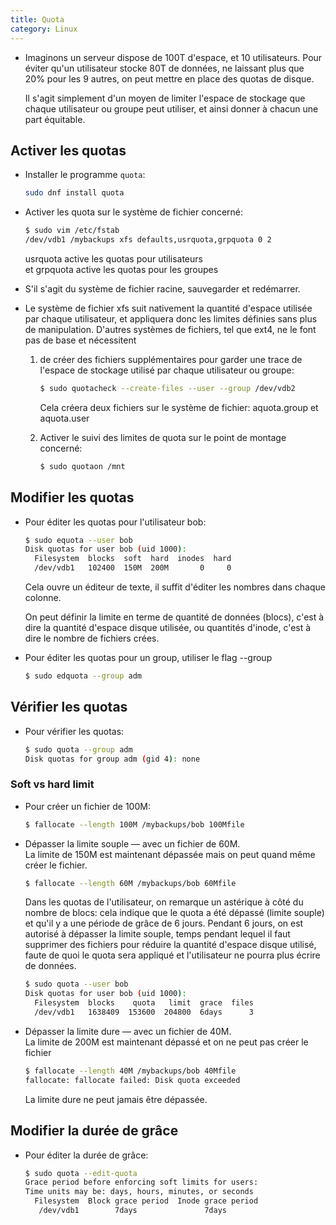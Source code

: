 ```yaml
---
title: Quota
category: Linux
---
```


* Imaginons un serveur dispose de 100T d'espace, et 10 utilisateurs. Pour éviter qu'un utilisateur stocke 80T de données, ne laissant plus que 20% pour les 9 autres, on peut mettre en place des quotas de disque.

  Il s'agit simplement d'un moyen de limiter l'espace de stockage que chaque utilisateur ou groupe peut utiliser, et ainsi donner à chacun une part équitable.

## Activer les quotas

* Installer le programme `quota`:

  ``` bash
  sudo dnf install quota
  ```

* Activer les quota sur le système de fichier concerné:

  ``` bash
  $ sudo vim /etc/fstab
  /dev/vdb1 /mybackups xfs defaults,usrquota,grpquota 0 2
  ```

  usrquota active les quotas pour utilisateurs  
  et grpquota active les quotas pour les groupes

* S'il s'agit du système de fichier racine, sauvegarder et redémarrer.

* Le système de fichier xfs suit nativement la quantité d'espace utilisée par chaque utilisateur, et appliquera donc les limites définies sans plus de manipulation. D'autres systèmes de fichiers, tel que ext4, ne le font pas de base et nécessitent 

  1. de créer des fichiers supplémentaires pour garder une trace de l'espace de stockage utilisé par chaque utilisateur ou groupe:

      ``` bash
      $ sudo quotacheck --create-files --user --group /dev/vdb2
      ```

      Cela créera deux fichiers sur le système de fichier: aquota.group et aquota.user

  2. Activer le suivi des limites de quota sur le point de montage concerné:

      ``` bash
      $ sudo quotaon /mnt
      ```

## Modifier les quotas

* Pour éditer les quotas pour l'utilisateur bob:

  ``` bash
  $ sudo equota --user bob
  Disk quotas for user bob (uid 1000):
    Filesystem  blocks  soft  hard  inodes  hard
    /dev/vdb1   102400  150M  200M       0     0
  ```

  Cela ouvre un éditeur de texte, il suffit d'éditer les nombres dans chaque colonne.

  On peut définir la limite en terme de quantité de données (blocs), c'est à dire la quantité d'espace disque utilisée, ou quantités d'inode, c'est à dire le nombre de fichiers crées.

* Pour éditer les quotas pour un group, utiliser le flag --group

  ``` bash
  $ sudo edquota --group adm
  ```

## Vérifier les quotas

* Pour vérifier les quotas:

  ``` bash
  $ sudo quota --group adm
  Disk quotas for group adm (gid 4): none
  ```

### Soft vs hard limit

* Pour créer un fichier de 100M:

  ```  bash
  $ fallocate --length 100M /mybackups/bob 100Mfile
  ```

* Dépasser la limite souple — avec un fichier de 60M.  
  La limite de 150M est maintenant dépassée mais on peut quand même créer le fichier.

  ```  bash
  $ fallocate --length 60M /mybackups/bob 60Mfile
  ```

  Dans les quotas de l'utilisateur, on remarque un astérique à côté du nombre de blocs: cela indique que le quota a été dépassé (limite souple) et qu'il y a une période de grâce de 6 jours. Pendant 6 jours, on est autorisé à dépasser la limite souple, temps pendant lequel il faut supprimer des fichiers pour réduire la quantité d'espace disque utilisé, faute de quoi le quota sera appliqué et l'utilisateur ne pourra plus écrire de données.

  ``` bash
  $ sudo quota --user bob
  Disk quotas for user bob (uid 1000):
    Filesystem  blocks    quota   limit  grace  files
    /dev/vdb1   1638409  153600  204800  6days      3
  ```

* Dépasser la limite dure — avec un fichier de 40M.  
  La limite de 200M est maintenant dépassé et on ne peut pas créer le fichier

  ``` bash
  $ fallocate --length 40M /mybackups/bob 40Mfile
  fallocate: fallocate failed: Disk quota exceeded
  ```

  La limite dure ne peut jamais être dépassée.

## Modifier la durée de grâce

* Pour éditer la durée de grâce:

  ``` bash
  $ sudo quota --edit-quota
  Grace period before enforcing soft limits for users:
  Time units may be: days, hours, minutes, or seconds
    Filesystem  Block grace period  Inode grace period
     /dev/vdb1        7days               7days
  ```